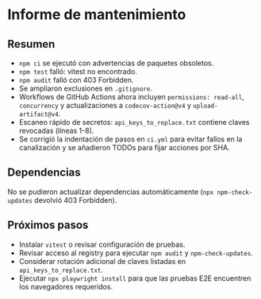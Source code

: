 # Informe de mantenimiento

## Resumen
- `npm ci` se ejecutó con advertencias de paquetes obsoletos.
- `npm test` falló: vitest no encontrado.
- `npm audit` falló con 403 Forbidden.
- Se ampliaron exclusiones en `.gitignore`.
- Workflows de GitHub Actions ahora incluyen `permissions: read-all`, `concurrency` y actualizaciones a `codecov-action@v4` y `upload-artifact@v4`.
- Escaneo rápido de secretos: `api_keys_to_replace.txt` contiene claves revocadas (líneas 1-8).
 - Se corrigió la indentación de pasos en `ci.yml` para evitar fallos en la canalización y se añadieron TODOs para fijar acciones por SHA.

## Dependencias
No se pudieron actualizar dependencias automáticamente (`npx npm-check-updates` devolvió 403 Forbidden).

## Próximos pasos
- Instalar `vitest` o revisar configuración de pruebas.
- Revisar acceso al registry para ejecutar `npm audit` y `npm-check-updates`.
- Considerar rotación adicional de claves listadas en `api_keys_to_replace.txt`.
- Ejecutar `npx playwright install` para que las pruebas E2E encuentren los navegadores requeridos.
